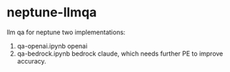 # neptune-llmqa
llm qa for neptune
two implementations:
1) qa-openai.ipynb
openai
2) qa-bedrock.ipynb
bedrock claude, which needs further PE to improve accuracy.
